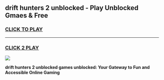 
## drift hunters 2 unblocked - Play Unblocked Gmaes & Free
<h3>
<a href="https://news.freeplayer.one?title=drift_hunters_2_unblocked&ref=16F">CLICK TO PLAY</a></h3>
<hr>

<h3>
<a href="https://news.freeplayer.one?title=drift_hunters_2_unblocked&ref=16F">CLICK 2 PLAY</a>
  
</h3>

<a href="https://news.freeplayer.one?title=drift_hunters_2_unblocked&ref=16F/"><img src="https://clearcache.store/games.png"></a>


**drift hunters 2 unblocked games unblocked: Your Gateway to Fun and Accessible Online Gaming**
